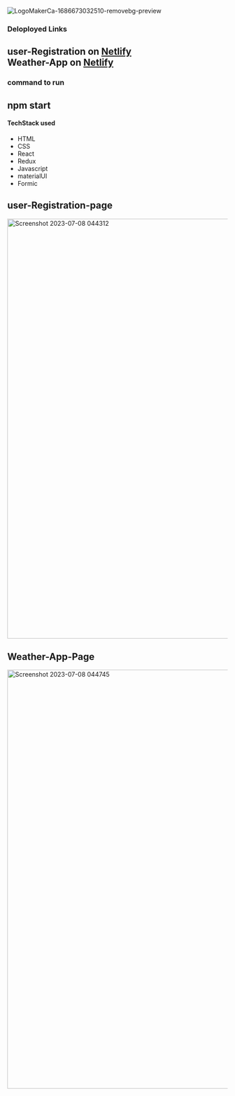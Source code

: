 ![LogoMakerCa-1686673032510-removebg-preview](https://itnowinc.com/wp-content/uploads/2022/11/ITnow-logoArtboard-1-copy.png)

### Deloployed Links
user-Registration on [Netlify](https://classy-bienenstitch-ed2a7a.netlify.app/) <br>
Weather-App on [Netlify](https://flourishing-bonbon-407a0b.netlify.app/)
--

### command to run

npm start
--

#### TechStack used
-  HTML 
-  CSS
-  React
-  Redux
-  Javascript
-  materialUI
-  Formic


## user-Registration-page
  
<img width="958" alt="Screenshot 2023-07-08 044312" src="https://github.com/anurag1109/ITnow-Inc/assets/115496150/10ffaac1-2aea-4c5e-b3ed-37de85f95caa">


## Weather-App-Page

<img width="956" alt="Screenshot 2023-07-08 044745" src="https://github.com/anurag1109/ITnow-Inc/assets/115496150/781a75e2-7988-4de9-b6bb-a2a5e467263a">
